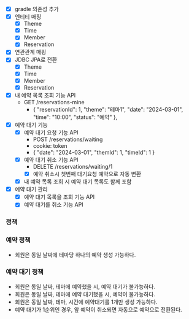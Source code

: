 - [x] gradle 의존성 추가
- [x] 엔티티 매핑
  - [x] Theme
  - [x] Time
  - [x] Member
  - [x] Reservation
- [x] 연관관계 매핑
- [x] JDBC JPA로 전환
  - [x] Theme
  - [x] Time
  - [x] Member
  - [x] Reservation
- [x] 내 예약 목록 조회 기능 API
  - GET /reservations-mine
    - {
      "reservationId": 1,
      "theme": "테마1",
      "date": "2024-03-01",
      "time": "10:00",
      "status": "예약"
      },
- [x] 예약 대기 기능
  - [x] 예약 대기 요청 기능 API
    - POST /reservations/waiting
    - cookie: token
    - {
      "date": "2024-03-01",
      "themId": 1,
      "timeId": 1
      }
  - [x] 예약 대기 취소 기능 API
    - DELETE /reservations/waiting/1
    - [x] 예약 취소시 첫번째 대기요청 예약으로 자동 변환 
  - [x] 내 예약 목록 조회 시 예약 대기 목록도 함께 포함
- [x] 예약 대기 관리
  - [x] 예약 대기 목록을 조회 기능 API
  - [x] 예약 대기를 취소 기능 API

### 정책
### 예약 정책
- 회원은 동일 날짜에 테마당 하나의 예약 생성 가능하다.
### 예약 대기 정책
- 회원은 동일 날짜, 테마에 예약했을 시, 예약 대기가 불가능하다.
- 회원은 동일 날짜, 테마에 예약 대기했을 시, 예약이 불가능하다.
- 회원은 동일 날짜, 테마, 시간에 예약대기를 1개만 생성 가능하다.
- 예약 대기가 1순위인 경우, 앞 예약이 취소되면 자동으로 예약으로 전환된다.